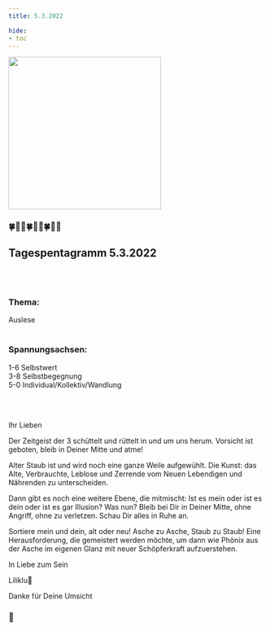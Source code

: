 ```yaml
---
title: 5.3.2022

hide:
- toc
---
```



<style>
img {
  width: 300px;
  max-width: 99%
}
</style>

![](/img/2022-03-05.png)

### 🍀🦋💚🍀🦋💚🍀🦋💚

## **Tagespentagramm 5.3.2022**
<br><br>
### **Thema:**
Auslese
<br><br>

### **Spannungsachsen:**
1-6 Selbstwert   
3-8 Selbstbegegnung  
5-0 Individual/Kollektiv/Wandlung  

<br><br>

Ihr Lieben

Der Zeitgeist der 3 schüttelt und rüttelt in und um uns herum. Vorsicht ist geboten, bleib in Deiner Mitte und atme!

Alter Staub ist und wird noch eine ganze Weile aufgewühlt. Die Kunst: das Alte, Verbrauchte, Leblose und Zerrende vom Neuen Lebendigen und Nährenden zu unterscheiden.

Dann gibt es noch eine weitere Ebene, die mitmischt: Ist es mein oder ist es dein oder ist es gar Illusion? Was nun? Bleib bei Dir in Deiner Mitte, ohne Angriff, ohne zu verletzen. Schau Dir alles in Ruhe an.

Sortiere mein und dein, alt oder neu! Asche zu Asche, Staub zu Staub! Eine Herausforderung, die gemeistert werden möchte, um dann wie Phönix aus der Asche im eigenen Glanz mit neuer Schöpferkraft aufzuerstehen.

In Liebe zum Sein

Liliklu🦋

Danke für Deine Umsicht
### 💞
